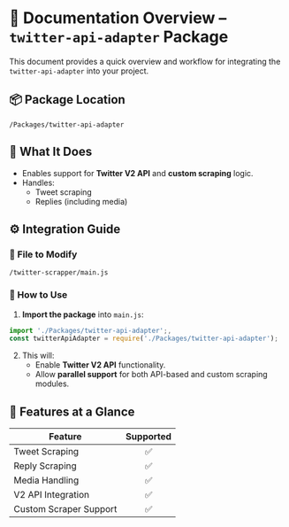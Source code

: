 # 🧩 Documentation Overview – `twitter-api-adapter` Package

This document provides a quick overview and workflow for integrating the `twitter-api-adapter` into your project.

## 📦 Package Location
`/Packages/twitter-api-adapter`

## 🔧 What It Does
* Enables support for **Twitter V2 API** and **custom scraping** logic.
* Handles:
   * Tweet scraping
   * Replies (including media)
   

## ⚙️ Integration Guide

### 📂 File to Modify
`/twitter-scrapper/main.js`

### 🚀 How to Use
1. **Import the package** into `main.js`:

```js
import './Packages/twitter-api-adapter';,
const twitterApiAdapter = require('./Packages/twitter-api-adapter');

```

2. This will:
   * Enable **Twitter V2 API** functionality.
   * Allow **parallel support** for both API-based and custom scraping modules.

## 🎯 Features at a Glance

| Feature | Supported |
|---------|:---------:|
| Tweet Scraping | ✅ |
| Reply Scraping | ✅ |
| Media Handling | ✅ |
| V2 API Integration | ✅ |
| Custom Scraper Support | ✅ |